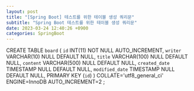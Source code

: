```yaml
---
layout: post
title: "[Spring Boot] 테스트를 위한 테이블 생성 쿼리문"
subtitle: "Spring Boot 테스트를 위한 테이블 생성 쿼리문"
date: 2023-03-24 12:40:26 +0900
categories: SpringBoot
---
```

CREATE TABLE `board` (
	`id` INT(11) NOT NULL AUTO_INCREMENT,
	`writer` VARCHAR(10) NULL DEFAULT NULL,
	`title` VARCHAR(100) NULL DEFAULT NULL,
	`content` VARCHAR(500) NULL DEFAULT NULL,
	`created_date` TIMESTAMP NULL DEFAULT NULL,
	`modified_date` TIMESTAMP NULL DEFAULT NULL,
	PRIMARY KEY (`id`)
)
COLLATE='utf8_general_ci'
ENGINE=InnoDB
AUTO_INCREMENT=2
;
